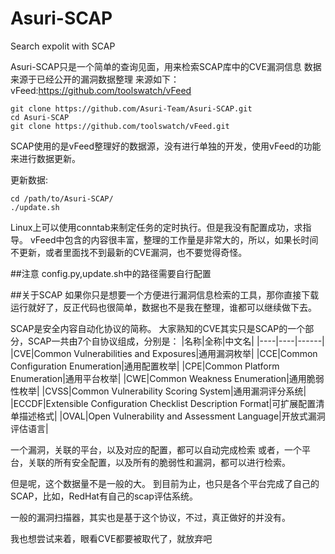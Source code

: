 # Asuri-SCAP
Search expolit with SCAP

Asuri-SCAP只是一个简单的查询见面，用来检索SCAP库中的CVE漏洞信息
数据来源于已经公开的漏洞数据整理
来源如下：
vFeed:https://github.com/toolswatch/vFeed

	git clone https://github.com/Asuri-Team/Asuri-SCAP.git
	cd Asuri-SCAP
	git clone https://github.com/toolswatch/vFeed.git

SCAP使用的是vFeed整理好的数据源，没有进行单独的开发，使用vFeed的功能来进行数据更新。

更新数据:

	cd /path/to/Asuri-SCAP/
	./update.sh

Linux上可以使用conntab来制定任务的定时执行。但是我没有配置成功，求指导。
vFeed中包含的内容很丰富，整理的工作量是非常大的，所以，如果长时间不更新，或者里面找不到最新的CVE漏洞，也不要觉得奇怪。

##注意
config.py,update.sh中的路径需要自行配置

##关于SCAP
如果你只是想要一个方便进行漏洞信息检索的工具，那你直接下载运行就好了，反正代码也很简单，数据也不是我在整理，谁都可以继续做下去。

SCAP是安全内容自动化协议的简称。
大家熟知的CVE其实只是SCAP的一个部分，SCAP一共由7个自协议组成，分别是：
|名称|全称|中文名|
|----|----|------|
|CVE|Common Vulnerabilities and Exposures|通用漏洞枚举|
|CCE|Common Configuration Enumeration|通用配置枚举|
|CPE|Common Platform Enumeration|通用平台枚举|
|CWE|Common Weakness Enumeration|通用脆弱性枚举|
|CVSS|Common Vulnerability Scoring System|通用漏洞评分系统|
|ECCDF|Extensible Configuration Checklist Description Format|可扩展配置清单描述格式|
|OVAL|Open Vulnerability and Assessment Language|开放式漏洞评估语言|

一个漏洞，关联的平台，以及对应的配置，都可以自动完成检索
或者，一个平台，关联的所有安全配置，以及所有的脆弱性和漏洞，都可以进行检索。

但是呢，这个数据量不是一般的大。
到目前为止，也只是各个平台完成了自己的SCAP，比如，RedHat有自己的scap评估系统。

一般的漏洞扫描器，其实也是基于这个协议，不过，真正做好的并没有。

我也想尝试来着，眼看CVE都要被取代了，就放弃吧




